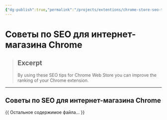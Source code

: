 ```yaml
---
{"dg-publish":true,"permalink":"/projects/extentions/chrome-store-seo-tips/","tags":["seo","tips","chrome web store","title","description","keywords"]}
---
```



# Советы по SEO для интернет-магазина Chrome

> ## Excerpt
> By using these SEO tips for Chrome Web Store you can improve the ranking of your Chrome extension.

---
## Советы по SEO для интернет-магазина Chrome

{{ Остальное содержимое файла... }} 